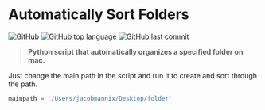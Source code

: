 # Automatically Sort Folders
[![GitHub](https://img.shields.io/github/license/jacobmannix/auto-sort-folders?color=blue)](LICENSE)
[![GitHub top language](https://img.shields.io/github/languages/top/jacobmannix/auto-sort-folders)](https://github.com/JacobMannix/auto-sort-folders)
[![GitHub last commit](https://img.shields.io/github/last-commit/jacobmannix/auto-sort-folders)](https://github.com/JacobMannix/auto-sort-folders/commits/master)

> <b> Python script that automatically organizes a specified folder on mac. </b>

Just change the main path in the script and run it to create and sort through the path.

```python
mainpath = '/Users/jacobmannix/Desktop/folder'
```
